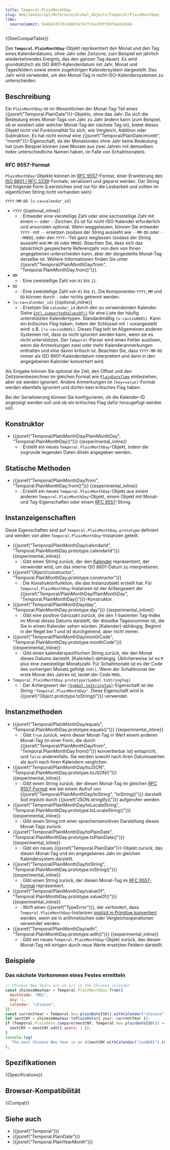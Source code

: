 ```yaml
---
title: Temporal.PlainMonthDay
slug: Web/JavaScript/Reference/Global_Objects/Temporal/PlainMonthDay
l10n:
  sourceCommit: 544b843570cb08d1474cfc5ec03ffb9f4edc0166
---
```


{{SeeCompatTable}}

Das **`Temporal.PlainMonthDay`**-Objekt repräsentiert den Monat und den Tag eines Kalenderdatums, ohne Jahr oder Zeitzone; zum Beispiel ein jährlich wiederkehrendes Ereignis, das den ganzen Tag dauert. Es wird grundsätzlich als ISO 8601-Kalenderdatum mit Jahr, Monat und Tagesfeldern sowie einem zugehörigen Kalendersystem dargestellt. Das Jahr wird verwendet, um den Monat-Tag in nicht-ISO-Kalendersystemen zu unterscheiden.

## Beschreibung

Ein `PlainMonthDay` ist im Wesentlichen der Monat-Tag-Teil eines {{jsxref("Temporal.PlainDate")}}-Objekts, ohne das Jahr. Da sich die Bedeutung eines Monat-Tags von Jahr zu Jahr ändern kann (zum Beispiel, ob er existiert oder welcher Monat-Tag der nächste Tag ist), bietet dieses Objekt nicht viel Funktionalität für sich, wie Vergleich, Addition oder Subtraktion. Es hat nicht einmal eine {{jsxref("Temporal/PlainDate/month", "month")}}-Eigenschaft, da der Monatsindex ohne Jahr keine Bedeutung hat (zum Beispiel können zwei Monate aus zwei Jahren mit demselben Index unterschiedliche Namen haben, im Falle von Schaltmonaten).

### RFC 9557-Format

`PlainMonthDay`-Objekte können im [RFC 9557](https://datatracker.ietf.org/doc/html/rfc9557)-Format, einer Erweiterung des [ISO 8601 / RFC 3339](https://datatracker.ietf.org/doc/html/rfc3339)-Formats, serialisiert und geparst werden. Der String hat folgende Form (Leerzeichen sind nur für die Lesbarkeit und sollten im eigentlichen String nicht vorhanden sein):

```plain
YYYY-MM-DD [u-ca=calendar_id]
```

- `YYYY` {{optional_inline}}
  - : Entweder eine vierstellige Zahl oder eine sechsstellige Zahl mit einem `+`- oder `-`-Zeichen. Es ist für nicht-ISO-Kalender erforderlich und ansonsten optional. Wenn weggelassen, können Sie entweder `YYYY-` mit `--` ersetzen (sodass der String aussieht wie `--MM-DD` oder `--MMDD`), oder den `YYYY-`-Teil ganz weglassen (sodass der String aussieht wie `MM-DD` oder `MMDD`). Beachten Sie, dass sich das tatsächlich gespeicherte Referenzjahr von dem von Ihnen angegebenen unterscheiden kann, aber der dargestellte Monat-Tag derselbe ist. Weitere Informationen finden Sie unter {{jsxref("Temporal/PlainMonthDay/from", "Temporal.PlainMonthDay.from()")}}.
- `MM`
  - : Eine zweistellige Zahl von `01` bis `12`.
- `DD`
  - : Eine zweistellige Zahl von `01` bis `31`. Die Komponenten `YYYY`, `MM` und `DD` können durch `-` oder nichts getrennt werden.
- `[u-ca=calendar_id]` {{optional_inline}}
  - : Ersetzen Sie `calendar_id` durch den zu verwendenden Kalender. Siehe [`Intl.supportedValuesOf()`](/de/docs/Web/JavaScript/Reference/Global_Objects/Intl/supportedValuesOf#supported_calendar_types) für eine Liste der häufig unterstützten Kalendertypen. Standardmäßig `[u-ca=iso8601]`. Kann ein _kritisches Flag_ haben, indem der Schlüssel mit `!` vorangestellt wird: z.B. `[!u-ca=iso8601]`. Dieses Flag teilt im Allgemeinen anderen Systemen mit, dass es nicht ignoriert werden kann, wenn sie es nicht unterstützen. Der `Temporal`-Parser wird einen Fehler auslösen, wenn die Anmerkungen zwei oder mehr Kalenderanmerkungen enthalten und eine davon kritisch ist. Beachten Sie, dass `YYYY-MM-DD` immer als ISO 8601-Kalenderdatum interpretiert und dann in den angegebenen Kalender konvertiert wird.

Als Eingabe können Sie optional die Zeit, den Offset und den Zeitzonenbezeichner im gleichen Format wie [`PlainDateTime`](/de/docs/Web/JavaScript/Reference/Global_Objects/Temporal/PlainDateTime#rfc_9557_format) einbeziehen, aber sie werden ignoriert. Andere Anmerkungen im `[key=value]`-Format werden ebenfalls ignoriert und dürfen kein kritisches Flag haben.

Bei der Serialisierung können Sie konfigurieren, ob die Kalender-ID angezeigt werden soll und ob ein kritisches Flag dafür hinzugefügt werden soll.

## Konstruktor

- {{jsxref("Temporal/PlainMonthDay/PlainMonthDay", "Temporal.PlainMonthDay()")}} {{experimental_inline}}
  - : Erstellt ein neues `Temporal.PlainMonthDay`-Objekt, indem die zugrunde liegenden Daten direkt angegeben werden.

## Statische Methoden

- {{jsxref("Temporal/PlainMonthDay/from", "Temporal.PlainMonthDay.from()")}} {{experimental_inline}}
  - : Erstellt ein neues `Temporal.PlainMonthDay`-Objekt aus einem anderen `Temporal.PlainMonthDay`-Objekt, einem Objekt mit Monat- und Tag-Eigenschaften oder einem [RFC 9557](#rfc_9557-format)-String.

## Instanzeigenschaften

Diese Eigenschaften sind auf `Temporal.PlainMonthDay.prototype` definiert und werden von allen `Temporal.PlainMonthDay`-Instanzen geteilt.

- {{jsxref("Temporal/PlainMonthDay/calendarId", "Temporal.PlainMonthDay.prototype.calendarId")}} {{experimental_inline}}
  - : Gibt einen String zurück, der den [Kalender](/de/docs/Web/JavaScript/Reference/Global_Objects/Temporal#calendars) repräsentiert, der verwendet wird, um das interne ISO 8601-Datum zu interpretieren.
- {{jsxref("Object/constructor", "Temporal.PlainMonthDay.prototype.constructor")}}
  - : Die Konstruktorfunktion, die das Instanzobjekt erstellt hat. Für `Temporal.PlainMonthDay`-Instanzen ist der Anfangswert der {{jsxref("Temporal/PlainMonthDay/PlainMonthDay", "Temporal.PlainMonthDay()")}}-Konstruktor.
- {{jsxref("Temporal/PlainMonthDay/day", "Temporal.PlainMonthDay.prototype.day")}} {{experimental_inline}}
  - : Gibt eine positive Ganzzahl zurück, die den 1-basierten Tag-Index im Monat dieses Datums darstellt, der dieselbe Tagesnummer ist, die Sie in einem Kalender sehen würden. [Kalender]-abhängig. Beginnt in der Regel bei 1 und ist durchgehend, aber nicht immer.
- {{jsxref("Temporal/PlainMonthDay/monthCode", "Temporal.PlainMonthDay.prototype.monthCode")}} {{experimental_inline}}
  - : Gibt einen kalenderspezifischen String zurück, der den Monat dieses Datums darstellt. [Kalender]-abhängig. Üblicherweise ist es `M` plus eine zweistellige Monatszahl. Für Schaltmonate ist es der Code des vorherigen Monats gefolgt von `L`. Wenn der Schaltmonat der erste Monat des Jahres ist, lautet der Code `M00L`.
- `Temporal.PlainMonthDay.prototype[Symbol.toStringTag]`
  - : Der Anfangswert der [`[Symbol.toStringTag]`](/de/docs/Web/JavaScript/Reference/Global_Objects/Symbol/toStringTag)-Eigenschaft ist der String `"Temporal.PlainMonthDay"`. Diese Eigenschaft wird in {{jsxref("Object.prototype.toString()")}} verwendet.

## Instanzmethoden

- {{jsxref("Temporal/PlainMonthDay/equals", "Temporal.PlainMonthDay.prototype.equals()")}} {{experimental_inline}}
  - : Gibt `true` zurück, wenn dieser Monat-Tag in Wert einem anderen Monat-Tag (in einer Form, die durch {{jsxref("Temporal/PlainMonthDay/from", "Temporal.PlainMonthDay.from()")}} konvertierbar ist) entspricht, und `false` anderenfalls. Sie werden sowohl nach ihren Datumswerten als auch nach ihren Kalendern verglichen.
- {{jsxref("Temporal/PlainMonthDay/toJSON", "Temporal.PlainMonthDay.prototype.toJSON()")}} {{experimental_inline}}
  - : Gibt einen String zurück, der diesen Monat-Tag im gleichen [RFC 9557-Format](#rfc_9557-format) wie bei einem Aufruf von {{jsxref("Temporal/PlainMonthDay/toString", "toString()")}} darstellt. Soll implizit durch {{jsxref("JSON.stringify()")}} aufgerufen werden.
- {{jsxref("Temporal/PlainMonthDay/toLocaleString", "Temporal.PlainMonthDay.prototype.toLocaleString()")}} {{experimental_inline}}
  - : Gibt einen String mit einer sprachensensitiven Darstellung dieses Monat-Tags zurück.
- {{jsxref("Temporal/PlainMonthDay/toPlainDate", "Temporal.PlainMonthDay.prototype.toPlainDate()")}} {{experimental_inline}}
  - : Gibt ein neues {{jsxref("Temporal.PlainDate")}}-Objekt zurück, das diesen Monat-Tag und ein angegebenes Jahr im gleichen Kalendersystem darstellt.
- {{jsxref("Temporal/PlainMonthDay/toString", "Temporal.PlainMonthDay.prototype.toString()")}} {{experimental_inline}}
  - : Gibt einen String zurück, der diesen Monat-Tag im [RFC 9557-Format](#rfc_9557-format) repräsentiert.
- {{jsxref("Temporal/PlainMonthDay/valueOf", "Temporal.PlainMonthDay.prototype.valueOf()")}} {{experimental_inline}}
  - : Wirft einen {{jsxref("TypeError")}}, der verhindert, dass `Temporal.PlainMonthDay`-Instanzen [implizit in Primitive konvertiert](/de/docs/Web/JavaScript/Guide/Data_structures#primitive_coercion) werden, wenn sie in arithmetischen oder Vergleichsoperationen verwendet werden.
- {{jsxref("Temporal/PlainMonthDay/with", "Temporal.PlainMonthDay.prototype.with()")}} {{experimental_inline}}
  - : Gibt ein neues `Temporal.PlainMonthDay`-Objekt zurück, das diesen Monat-Tag mit einigen durch neue Werte ersetzten Feldern darstellt.

## Beispiele

### Das nächste Vorkommen eines Festes ermitteln

```js
// Chinese New Years are on 1/1 in the Chinese calendar
const chineseNewYear = Temporal.PlainMonthDay.from({
  monthCode: "M01",
  day: 1,
  calendar: "chinese",
});
const currentYear = Temporal.Now.plainDateISO().withCalendar("chinese").year;
let nextCNY = chineseNewYear.toPlainDate({ year: currentYear });
if (Temporal.PlainDate.compare(nextCNY, Temporal.Now.plainDateISO()) <= 0) {
  nextCNY = nextCNY.add({ years: 1 });
}
console.log(
  `The next Chinese New Year is on ${nextCNY.withCalendar("iso8601").toLocaleString()}`,
);
```

## Spezifikationen

{{Specifications}}

## Browser-Kompatibilität

{{Compat}}

## Siehe auch

- {{jsxref("Temporal")}}
- {{jsxref("Temporal.PlainDate")}}
- {{jsxref("Temporal.PlainYearMonth")}}
